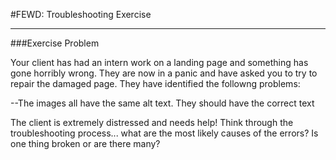 #FEWD: Troubleshooting Exercise


---


###Exercise Problem 

Your client has had an intern work on a landing page and something has gone horribly wrong.  They are now in a panic 
and have asked you to try to repair the damaged page.  They have identified the followng problems:

<!-- --The images are all broken -->
<!-- --All the styles seem to be missing -->
<!-- --When the user clicks on the + icon in each entry, the entry should expand.  It doesn't do anything -->
<!-- --When a horse type is selected, it should filter the display so that only that type of horse is shown (draft, light, pony, etc) -->
<!-- --The title "Directory of Horse Breeds" should be all upper case -->
--The images all have the same alt text. They should have the correct text
<!-- --It seems like the toggle shows a broken image sometimes -->

The client is extremely distressed and needs help! Think through the troubleshooting process... what are the most likely causes of the errors?  Is one thing broken or are there many?